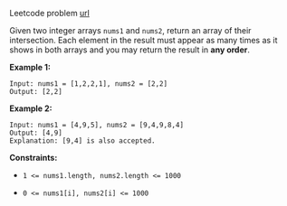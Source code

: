 Leetcode problem [url](https://leetcode.com/problems/intersection-of-two-arrays-ii/)

Given two integer arrays `nums1` and `nums2`, return an array of their intersection. Each element in the result must appear as many times as it shows in both arrays and you may return the result in **any order**.


**Example 1:**
```
Input: nums1 = [1,2,2,1], nums2 = [2,2]
Output: [2,2]
```

**Example 2:**
```
Input: nums1 = [4,9,5], nums2 = [9,4,9,8,4]
Output: [4,9]
Explanation: [9,4] is also accepted.
```

**Constraints:**

- `1 <= nums1.length, nums2.length <= 1000`

- `0 <= nums1[i], nums2[i] <= 1000`